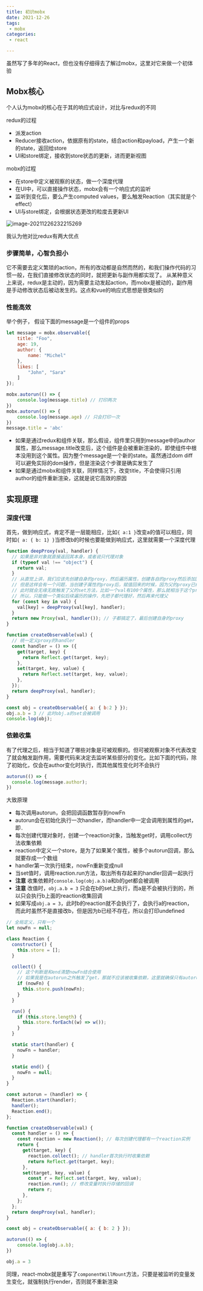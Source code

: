 ```yaml
---
title: 初识mobx
date: 2021-12-26
tags:
 - mobx
categories:
 - react

---
```


虽然写了多年的React，但也没有仔细得去了解过mobx，这里对它来做一个初体验

<!-- more -->

## Mobx核心

个人认为mobx的核心在于其的响应式设计，对比与redux的不同

redux的过程

- 派发action
- Reducer接收action，依据原有的state，结合action和payload，产生一个新的state，返回给store
- UI和store绑定，接收到store状态的更新，进而更新视图

mobx的过程

- 在store中定义被观察的状态，做一个深度代理
- 在UI中，可以直接操作状态，mobx会有一个响应式的监听
- 监听到变化后，要么产生computed values，要么触发Reaction（其实就是个effect）
- UI与store绑定，会根据状态更改的粒度去更新UI

![image-20211226232215269](https://kuimo-markdown-pic.oss-cn-hangzhou.aliyuncs.com/image-20211226232215269.png)

我认为他对比redux有两大优点

### 步骤简单，心智负担小

它不需要去定义繁琐的action，所有的改动都是自然而然的，和我们操作代码的习惯一般，在我们直接修改状态的同时，就把更新与副作用都实现了。 从某种意义上来说，redux是主动的，因为需要主动发起action，而mobx是被动的，副作用是手动修改状态后被动发生的。这点和vue的响应式思想是很类似的

### 性能高效

举个例子， 假设下面的message是一个组件的props

```javascript
let message = mobx.observable({
    title: "Foo",
  	age: 19,
    author: {
        name: "Michel"
    },
    likes: [
        "John", "Sara"
    ]
});

mobx.autorun(() => {
    console.log(message.title) // 打印两次
})
mobx.autorun(() => {
    console.log(message.age) // 只会打印一次
})
message.title = 'abc'
```

- 如果是通过redux和组件关联，那么假设，组件里只用到message中的author属性，那么message.title改变后，这个组件是会被重新渲染的，即使组件中根本没用到这个属性。因为整个message是一个新的state。虽然通过dom diff可以避免实际的dom操作，但是渲染这个步骤是确实发生了
- 如果是通过mobx和组件关联，同样情况下，改变title，不会使得只引用author的组件重新渲染，这就是说它高效的原因



## 实现原理

### 深度代理

首先，做到响应式，肯定不是一层能相应，比如`{ a:1 }`改变a的值可以相应，同时如`{ a: { b: 1} }`当修改b的时候也要能做到响应式，这里就需要一个深度代理

```javascript
function deepProxy(val, handler) {
  // 如果是非对象就直接返回其本身，或者说只代理对象
  if (typeof val !== "object") {
    return val;
  }
  // 从直觉上讲，我们应该先创建自身的proxy，然后遍历属性，创建各自的proxy然后添加回自身
  // 但是这样会有一个问题，当创建子属性的proxy后，赋值回来的时候，因为父的proxy已经建立好了
  // 此时就会无缘无故触发了父的set方法，比如一个val有100个属性，那么就相当于这个proxy被修改了100次，触发100次set
  // 所以，只能做一个类似后续遍历的操作，先把子都代理好，然后再来代理父
  for (const key in val) {
    val[key] = deepProxy(val[key], handler);
  }
  return new Proxy(val, handler()); // 子都搞定了，最后创建自身的proxy
}

function createObservable(val) {
  // 统一定义proxy的handler
  const handler = () => ({
    get(target, key) {
      return Reflect.get(target, key);
    },
    set(target, key, value) {
      return Reflect.set(target, key, value);
    },
  });
  return deepProxy(val, handler);
}

const obj = createObservable({ a: { b:2 } });
obj.a.b = 3 // 此时obj.a的set会被调用
console.log(obj);
```

### 依赖收集

有了代理之后，相当于知道了哪些对象是可被观察的。但可被观察对象不代表改变了就会触发副作用，需要代码来决定去监听某些部分的变化。比如下面的代码，除了初始化，仅会在author变化时执行，而其他属性变化时不会执行

```javascript
autorun(() => {
  console.log(message.author);
})
```

大致原理

- 每次调用autorun，会把回调函数暂存到nowFn
- autorun会在初始化执行一次handler，而handler中一定会调用到属性的get，即`.`
- 每次创建代理对象时，创建一个reaction对象，当触发get时，调用collect方法收集依赖
- reaction中定义一个store，是为了如果某个属性，被多个autorun回调，那么就要存成一个数组
- handler第一次执行结束，nowFn重新变成null
- 当set值时，调用reaction.run方法，取出所有存起来的handler回调一起执行
- **注意** 收集依赖时`console.log(obj.a.b)`a和b的get都会被调用
- **注意** 改值时，`obj.a.b = 3` 只会在b的set上执行，而a是不会被执行到的，所以只会执行b上面的reaction收集回调
- 如果写成`obj.a = 3`，此时b的reaction就不会执行了，会执行a的reaction，而此时虽然不是直接改b，但是因为b已经不存在，所以会打印undefined

```javascript
// 全局定义，只有一个
let nowFn = null;

class Reaction {
  constructor() {
    this.store = [];
  }

  collect() {
    // 这个判断是和end清楚nowFn结合使用
    // 如果我是在autorun之外触发了get，那就不应该被收集依赖，这里就确保只有autorun里面的变量被收集
    if (nowFn) {
      this.store.push(nowFn);
    }
  }

  run() {
    if (this.store.length) {
      this.store.forEach((w) => w());
    }
  }

  static start(handler) {
    nowFn = handler;
  }

  static end() {
    nowFn = null;
  }
}

const autorun = (handler) => {
  Reaction.start(handler);
  handler();
  Reaction.end();
};

function createObservable(val) {
  const handler = () => {
    const reaction = new Reaction(); // 每次创建代理都有一个reaction实例
    return {
      get(target, key) {
        reaction.collect(); // handler首次执行时收集依赖
        return Reflect.get(target, key);
      },
      set(target, key, value) {
        const r = Reflect.set(target, key, value);
        reaction.run(); // 修改变量时执行存储的回调
        return r;
      },
    };
  };
  return deepProxy(val, handler);
}

const obj = createObservable({ a: { b: 2 } });

autorun(() => {
    console.log(obj.a.b);
})

obj.a = 3
```



同理，react-mobx就是重写了`componentWillMount`方法，只要是被监听的变量发生变化，就强制执行render，否则就不重新渲染